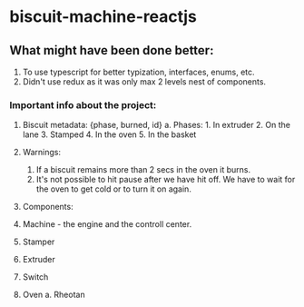 # biscuit-machine-reactjs

## What might have been done better:
1. To use typescript for better typization, interfaces, enums, etc.
2. Didn't use redux as it was only max 2 levels nest of components.

### Important info about the project:
1. Biscuit metadata: {phase, burned, id}
    a. Phases:
        1. In extruder
        2. On the lane
        3. Stamped
        4. In the oven
        5. In the basket
4. Warnings:
    1. If a biscuit remains more than 2 secs in the oven it burns.
    2. It's not possible to hit pause after we have hit off. We have to wait for the oven to get cold or to turn it on again.    

5. Components:
  1. Machine - the engine and the controll center.
  2. Stamper
  3. Extruder
  4. Switch
  5. Oven
    a. Rheotan
